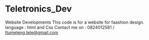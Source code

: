 # Teletronics_Dev
Website Developments
This code is for a website for faashion design.
language : html and Css
Contact me on : 0824012581 / Itumeleng.tele@gmail.com
